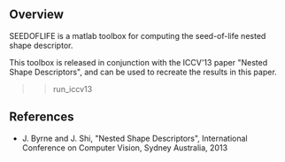 Overview
--------

SEEDOFLIFE is a matlab toolbox for computing the seed-of-life nested shape descriptor.

This toolbox is released in conjunction with the ICCV'13 paper "Nested Shape Descriptors",
and can be used to recreate the results in this paper.

>> run_iccv13



References
----------
* J. Byrne and J. Shi, "Nested Shape Descriptors", International Conference on Computer Vision, Sydney Australia, 2013

